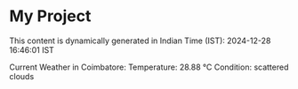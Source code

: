 # My Project

This content is dynamically generated in Indian Time (IST): 2024-12-28 16:46:01 IST


Current Weather in Coimbatore:
Temperature: 28.88 °C
Condition: scattered clouds
